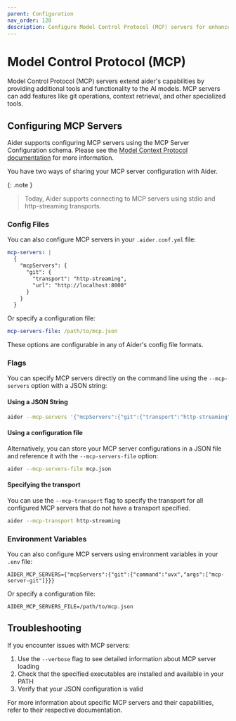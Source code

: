 ```yaml
---
parent: Configuration
nav_order: 120
description: Configure Model Control Protocol (MCP) servers for enhanced AI capabilities.
---
```


# Model Control Protocol (MCP)

Model Control Protocol (MCP) servers extend aider's capabilities by providing additional tools and functionality to the AI models. MCP servers can add features like git operations, context retrieval, and other specialized tools.

## Configuring MCP Servers

Aider supports configuring MCP servers using the MCP Server Configuration schema. Please
see the [Model Context Protocol documentation](https://modelcontextprotocol.io/introduction)
for more information.

You have two ways of sharing your MCP server configuration with Aider.

{: .note }
> Today, Aider supports connecting to MCP servers using stdio and http-streaming transports.

### Config Files

You can also configure MCP servers in your `.aider.conf.yml` file:

```yaml
mcp-servers: |
  {
    "mcpServers": {
      "git": {
        "transport": "http-streaming",
        "url": "http://localhost:8000"
      }
    }
  }
```

Or specify a configuration file:

```yaml
mcp-servers-file: /path/to/mcp.json
```

These options are configurable in any of Aider's config file formats.

### Flags

You can specify MCP servers directly on the command line using the `--mcp-servers` option with a JSON string:

#### Using a JSON String

```bash
aider --mcp-servers '{"mcpServers":{"git":{"transport":"http-streaming","url":"http://localhost:8000"}}}'
```

#### Using a configuration file

Alternatively, you can store your MCP server configurations in a JSON file and reference it with the `--mcp-servers-file` option:

```bash
aider --mcp-servers-file mcp.json
```

#### Specifying the transport

You can use the `--mcp-transport` flag to specify the transport for all configured MCP servers that do not have a transport specified.

```bash
aider --mcp-transport http-streaming
```


### Environment Variables

You can also configure MCP servers using environment variables in your `.env` file:

```
AIDER_MCP_SERVERS={"mcpServers":{"git":{"command":"uvx","args":["mcp-server-git"]}}}
```

Or specify a configuration file:

```
AIDER_MCP_SERVERS_FILE=/path/to/mcp.json
```

## Troubleshooting

If you encounter issues with MCP servers:

1. Use the `--verbose` flag to see detailed information about MCP server loading
2. Check that the specified executables are installed and available in your PATH
3. Verify that your JSON configuration is valid

For more information about specific MCP servers and their capabilities, refer to their respective documentation.
